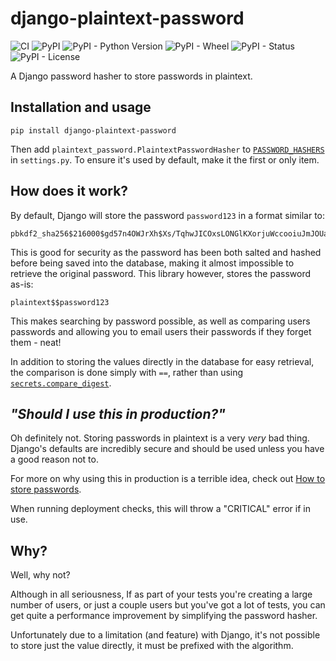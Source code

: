 # django-plaintext-password

![CI](https://github.com/RealOrangeOne/django-plaintext-password/workflows/CI/badge.svg)
![PyPI](https://img.shields.io/pypi/v/django-plaintext-password.svg)
![PyPI - Python Version](https://img.shields.io/pypi/pyversions/django-plaintext-password.svg)
![PyPI - Wheel](https://img.shields.io/pypi/wheel/django-plaintext-password.svg)
![PyPI - Status](https://img.shields.io/pypi/status/django-plaintext-password.svg)
![PyPI - License](https://img.shields.io/pypi/l/django-plaintext-password.svg)

A Django password hasher to store passwords in plaintext.

## Installation and usage

```
pip install django-plaintext-password
```

Then add `plaintext_password.PlaintextPasswordHasher` to [`PASSWORD_HASHERS`](https://docs.djangoproject.com/en/dev/ref/settings/#std:setting-PASSWORD_HASHERS) in `settings.py`. To ensure it's used by default, make it the first or only item.

## How does it work?

By default, Django will store the password `password123` in a format similar to:

```
pbkdf2_sha256$216000$gd57n4OWJrXh$Xs/TqhwJICOxsLONGlKXorjuWccooiuJmJOUaxbwcOQ=
```

This is good for security as the password has been both salted and hashed before being saved into the database, making it almost impossible to retrieve the original password. This library however, stores the password as-is:

```
plaintext$$password123
```

This makes searching by password possible, as well as comparing users passwords and allowing you to email users their passwords if they forget them - neat!

In addition to storing the values directly in the database for easy retrieval, the comparison is done simply with `==`, rather than using [`secrets.compare_digest`](https://docs.python.org/3/library/secrets.html#secrets.compare_digest).

## _"Should I use this in production?"_

Oh definitely not. Storing passwords in plaintext is a very *very* bad thing. Django's defaults are incredibly secure and should be used unless you have a good reason not to.

For more on why using this in production is a terrible idea, check out [How to store passwords](https://theorangeone.net/posts/how-to-store-passwords/).

When running deployment checks, this will throw a "CRITICAL" error if in use.

## Why?

Well, why not?

Although in all seriousness, If as part of your tests you're creating a large number of users, or just a couple users but you've got a lot of tests, you can get quite a performance improvement by simplifying the password hasher.

Unfortunately due to a limitation (and feature) with Django, it's not possible to store just the value directly, it must be prefixed with the algorithm.
